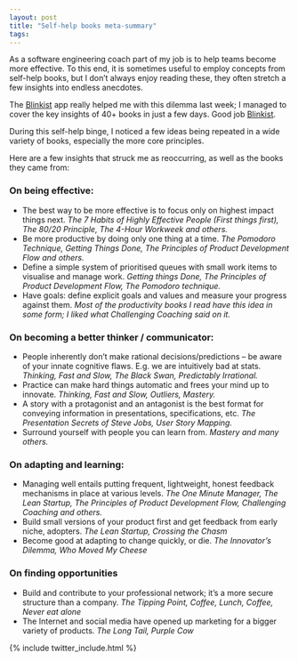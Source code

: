 ```yaml
---
layout: post
title: "Self-help books meta-summary"
tags:
---
```


As a software engineering coach part of my job is to help teams become more effective. To this end, it is sometimes useful to employ concepts from self-help books, but I don’t always enjoy reading these, they often stretch a few insights into endless anecdotes.

The [Blinkist](http://www.blinkist.com) app really helped me with this dilemma last week; I managed to cover the key insights of 40+ books in just a few days.  Good job [Blinkist](http://www.blinkist.com).

During this self-help binge, I noticed a few ideas being repeated in a wide variety of books, especially the more core principles.

Here are a few insights that struck me as reoccurring, as well as the books they came from:

### On being effective:
*	The best way to be more effective is to focus only on highest impact things next. *The 7 Habits of Highly Effective People (First things first), The 80/20 Principle, The 4-Hour Workweek and others.*
*	Be more productive by doing only one thing at a time. *The Pomodoro Technique, Getting Things Done, The Principles of Product Development Flow and others.*
*	Define a simple system of prioritised queues with small work items to visualise and manage work. *Getting things Done, The Principles of Product Development Flow, The Pomodoro technique.*
*	Have goals: define explicit goals and values and measure your progress against them. *Most of the productivity books I read have this idea in some form; I liked what Challenging Coaching said on it.*

### On becoming a better thinker / communicator:
*	People inherently don’t make rational decisions/predictions – be aware of your innate cognitive flaws. E.g. we are intuitively bad at stats. *Thinking, Fast and Slow, The Black Swan, Predictably Irrational.*
*	Practice can make hard things automatic and frees your mind up to innovate. *Thinking, Fast and Slow, Outliers, Mastery.*
*	A story with a protagonist and an antagonist is the best format for conveying information in presentations, specifications, etc. *The Presentation Secrets of Steve Jobs, User Story Mapping.*
*	Surround yourself with people you can learn from. *Mastery and many others.*

### On adapting and learning:
*	Managing well entails putting frequent, lightweight, honest feedback mechanisms in place at various levels. *The One Minute Manager, The Lean Startup, The Principles of Product Development Flow, Challenging Coaching and others.*
*	Build small versions of your product first and get feedback from early niche, adopters. *The Lean Startup, Crossing the Chasm*
*	Become good at adapting to change quickly, or die. *The Innovator’s Dilemma, Who Moved My Cheese*

### On finding opportunities
*	Build and contribute to your professional network; it’s a more secure structure than a company. *The Tipping Point, Coffee, Lunch, Coffee, Never eat alone*
*	The Internet and social media have opened up marketing for a bigger variety of products. *The Long Tail, Purple Cow*

{% include twitter_include.html %}

